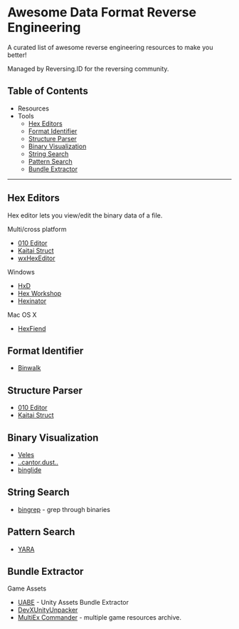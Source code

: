 # Awesome Data Format Reverse Engineering

A curated list of awesome reverse engineering resources to make you better! 

Managed by Reversing.ID for the reversing community.

## Table of Contents

- Resources
- Tools
    - [Hex Editors](#hex-editors)
    - [Format Identifier](#format-identifier)
    - [Structure Parser](#structure-parser)
    - [Binary Visualization](#binary-visualization)
    - [String Search](#string-search)
    - [Pattern Search](#pattern-search)
    - [Bundle Extractor](#bundle-extractor)

- - - 

## Hex Editors

Hex editor lets you view/edit the binary data of a file.

Multi/cross platform

* [010 Editor](http://www.sweetscape.com/010editor/)
* [Kaitai Struct](https://kaitai.io)
* [wxHexEditor](https://www.wxhexeditor.org/)

Windows 

* [HxD](https://mh-nexus.de/en/hxd/)
* [Hex Workshop](http://www.hexworkshop.com/)
* [Hexinator](https://hexinator.com/)

Mac OS X

* [HexFiend](http://ridiculousfish.com/hexfiend/)

## Format Identifier

* [Binwalk](https://github.com/ReFirmLabs/binwalk)

## Structure Parser

* [010 Editor](http://www.sweetscape.com/010editor/)
* [Kaitai Struct](https://kaitai.io)

## Binary Visualization

* [Veles](https://codisec.com/veles/)
* [..cantor.dust..](https://sites.google.com/site/xxcantorxdustxx/home)
* [binglide](https://github.com/wapiflapi/binglide)

## String Search

- [bingrep](https://github.com/m4b/bingrep) - grep through binaries

## Pattern Search

- [YARA](https://github.com/virustotal/yara)

## Bundle Extractor

Game Assets

* [UABE](https://github.com/DerPopo/UABE) - Unity Assets Bundle Extractor
* [DevXUnityUnpacker](http://devxdevelopment.com/UnityUnpacker)
* [MultiEx Commander](http://multiex.xentax.com/) - multiple game resources archive.
